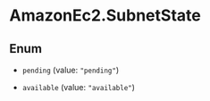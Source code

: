 # AmazonEc2.SubnetState

## Enum


* `pending` (value: `"pending"`)

* `available` (value: `"available"`)


